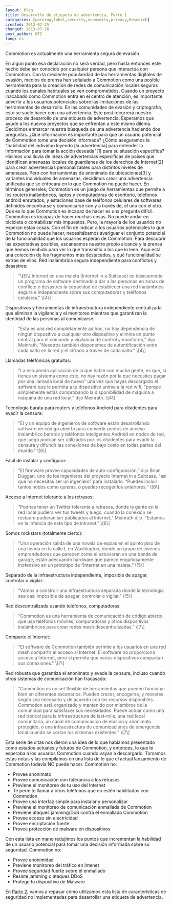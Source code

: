 ```yaml
---
layout: blog
title: Desarrollo de etiqueta de advertencia, Parte 1
categories: [warning,label,security,anonymity,privacy,Research]
created: 2013-02-25
changed: 2013-07-26
post_author: OTI
lang: es
---
```

  Commotion es actualmente una herramienta segura de evasión. 

En algún punto esa declaración no será verdad, pero hasta entonces este hecho debe ser conocido por cualquier persona que interactúa con Commotion. Con la creciente popularidad de las herramientas digitales de evasión, medios de prensa han señalado a Commotion como una posible herramienta para la creación de redes de comunicación locales seguras cuando los canales habituales se ven comprometidos. Cuando un proyecto inacabado como Commotion entra en el centro de atención, es importante advertir a los usuarios potenciales sobre las limitaciones de las herramientas de desarrollo. En las comunidades de evasión y criptografía, esto se suele hacer con una advertencia. Este post recorrerá nuestro proceso de desarrollo de una etiqueta de advertencia. Esperamos que ayude a los nuevos proyectos que se enfrentan a este mismo dilema.
Decidimos enmarcar nuestra búsqueda de una advertencia haciendo dos preguntas. ¿Qué información es importante para que un usuario potencial de Commotion tome una decisión informada? ¿Cómo aseguramos la &quot;habilidad del individuo leyendo \[la advertencia\] para entender la información para tomar la acción deseada&quot;\[1\] para su situación específica?
Hicimos una lluvia de ideas de advertencias específicas de países que identifican amenazas locales de guardianes de los derechos de Internet\[2\] para crear advertencias personalizables para distintos niveles de amenazas. Pero con herramientas de anonimato de ubicaciones\[3\] y variantes individuales de amenazas, decidimos crear una advertencia unificada que se enfocara en lo que Commotion no puede hacer. En términos generales, Commotion es un juego de herramientas que permite a los routers inalámbricos, laptos y computadoras de escritorio, teléfonos android enrutados, y estaciones base de teléfonos celulares de softwares definidos encontrarse y comunicarse con y a través de, el uno con el otro. Qué es lo que Commotion es incapaz de hacer es una pregunta difícil. Commotion es incapaz de hacer muchas cosas. No puede andar en bicicleta o contabilizar mis impuestos. Pero, la mayoría de los usuarios no esperan estas cosas. Con el fin de indicar a los usuarios potenciales lo que Commotion no puede hacer, necesitábamos averiguar el conjunto potencial de la funcionalidad que los usuarios esperan de Commotion. Para descubrir las expectativas posibles, escaneamos nuestro propio alcance y la prensa que hemos recibido para ver lo que transmitió a los que lo leen. Aquí está una colección de los fragmentos más destacados, y qué funcionalidad se extrae de ellos.
Red inalámbrica segura independiente para conflictos y desastres:
<blockquote>&quot;\[El\] Internet en una maleta (Internet in a Suitcase) es básicamente un programa de software destinado a dar a las personas en zonas de conflicto o desastres la capacidad de establecer una red inalámbrica segura e independiente sobre sus computadoras y teléfonos celulares.&quot; \[4\]</blockquote> 
Dispositivos y herramientas de infraestructura independiente centralizada que eliminan la vigilancia y el monitoreo mientras que garantizan la identidad de las personas al comunicarse:
<blockquote>&quot;Esta es una red completamente ad hoc, no hay dependencia de ningún dispositivo a cualquier otro dispositivo y elimina un punto central para el comando y vigilancia de control y monitoreo,&quot; dijo Meinrath. &quot;Nosotros también disponemos de autentificación entre cada salto en la red y el cifrado a través de cada salto.&quot; \[4\]</blockquote> 
Llamadas telefónicas gratuitas:
<blockquote>&quot;La estupenda aplicación de la que hablé con mucha gente, es que, si tienes un sistema como este, no hay razón por la que necesites pagar por una llamada local de nuevo&quot; una vez que hayas descargado el software que le permita a tu dispositivo unirse a la red wifi, &quot;porque simplemente estás comprobando la disponibilidad de máquina a máquina de una red local,&quot; dijo Meinrath. \[4\]</blockquote> 
Tecnología barata para routers y teléfonos Android para disidentes para evadir la censura:
<blockquote>&quot;Él y un equipo de ingenieros de software están desarrollando software de código abierto para convertir puntos de acceso inalámbrico baratos y teléfonos inteligentes Android en nodos de red, que luego podrían ser utilizados por los disidentes para evadir la censura y difundir las conexiones de bajo costo en todas partes del mundo.&quot; \[6\]</blockquote> 
Fácil de instalar y configurar:
<blockquote>&rdquo;El firmware provee capacidades de auto-configuración,&rdquo; dijo Brian Duggan, uno de los ingenieros del proyecto Internet in a Suitcase, &ldquo;así que no necesitas ser un ingeniero&rdquo; para instalarlo. &ldquo;Puedes incluir tantos nodos como quieras, o puedes recoger los anteriores.&rdquo; \[6\]</blockquote> 
Acceso a Internet tolerante a los retrasos:
<blockquote>&ldquo;Podrías tener un Twitter tolerante a retrasos, donde la gente en la red local pudiera ver tus tweets y luego, cuando la conexión se restaure pudieran ser publicados al Internet,&rdquo; Meinrath dijo. &ldquo;Estamos en la infancia de este tipo de intranet.&rdquo; \[6\]</blockquote> 
Somos rockstars (totalmente cierto):
<blockquote>&quot;Una operación salida de una novela de espías en el quinto piso de una tienda en la calle L en Washington, donde un grupo de jóvenes emprendedores que parecen como si estuvieran en una banda de garage, están adecuando hardware que parece engañosamente inofensivo en un prototipo de &ldquo;Internet en una maleta.&rdquo; \[5\]</blockquote> 
Separado de la infraestructura independiente, imposible de apagar, controlar o vigilar:
<blockquote>&ldquo;Vamos a construir una infraestructura separada donde la tecnología sea casi imposible de apagar, controlar o vigilar.&rdquo; \[5\]</blockquote> 
Red descentralizada usando teléfonos, computadoras:
<blockquote>&quot;Commotion es una herramienta de comunicación de código abierto que usa teléfonos móviles, computadoras y otros dispositivos inalámbricos para crear redes mesh descentralizadas.&quot; \[7\]</blockquote> 
Comparte el Internet:
<blockquote>&quot;El software de Commotion también permite a los usuarios en una red mesh compartir el acceso al Internet. El software no proporciona acceso a Internet, pero sí permite que varios dispositivos compartan sus conexiones.&quot; \[7\]</blockquote> 
Red robusta que garantiza el anonimato y evade la censura, incluso cuando otros sistemas de comunicación han fracasado:
<blockquote>&quot;Commotion es un set flexible de herramientas que pueden funcionar bien en diferentes escenarios. 
Pueden crecer, encogerse, y moverse según sea necesario y de acuerdo con los recursos disponibles. Commotion está organizado y mantenido por miembros de la comunidad para satisfacer sus necesidades. Puede actuar como una red troncal para la infraestructura de last-mile, una red local comunitaria, un canal de comunicación de elusión y anonimato protegido, o una infraestructura de comunicaciones de emergencia local cuando se cortan los sistemas existentes.&quot; \[7\]</blockquote> 
Esta serie de citas nos dieron una idea de lo que habíamos presentado como estados actuales y futuros de Commotion, y entonces, lo que le esperaba a los usuarios Commotion cuando vayan a descargarlo. Tomamos estas notas y las compilamos en una lista de lo que el actual lanzamiento de Commotion todavía NO puede hacer.
Commotion no:
<ul><li>Provee anonimato</li><li>Provee comunicación con tolerancia a los retrasos</li><li>Previene el monitoreo de tu uso del Internet</li><li>Te permite llamar a otros teléfonos que no estén habilitados con Commotion</li><li>Provee una interfaz simple para instalar y personalizar</li><li>Previene el monitoreo de comunicación enmallada de Commotion</li><li>Previene ataques jamming/DoS contra el enmallado Commotion</li><li>Provee acceso sin electricidad</li><li>Provee encriptación fuerte</li><li>Provee protección de malware en dispositivos</li></ul>Con esta lista en mano redujimos los puntos que incrementan la habilidad de un usuario potencial para tomar una decisión informada sobre su seguridad.
Commotion no:
<ul><li>Provee anonimidad</li><li>Previene monitoreo del tráfico en Intenet</li><li>Provee seguridad fuerte sobre el enmallado</li><li>Resiste jamming o ataques DDoS</li><li>Protege tu dispositivo de Malware</li></ul>En <a href="https://commotionwireless.net/blog/warning-label-development-part-2">Parte 2</a>, vamos a repasar cómo utilizamos esta lista de características de seguridad no implementadas para desarrollar una etiqueta de advertencia.


